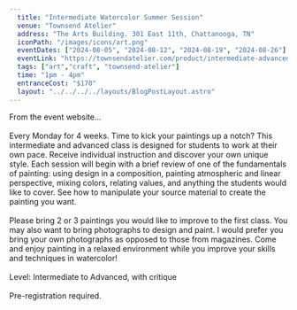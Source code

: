 ```yaml
---
  title: "Intermediate Watercolor Summer Session"
  venue: "Townsend Atelier"
  address: "The Arts Building. 301 East 11th, Chattanooga, TN"
  iconPath: "/images/icons/art.png"
  eventDates: ["2024-08-05", "2024-08-12", "2024-08-19", "2024-08-26"]
  eventLink: "https://townsendatelier.com/product/intermediate-advanced-watercolor-spring-session/"
  tags: ["art","craft", "townsend-atelier"]
  time: "1pm - 4pm"
  entranceCost: "$170"
  layout: "../../../../layouts/BlogPostLayout.astro"
---
```


From the event website...
<br><br>
Every Monday for 4 weeks. Time to kick your paintings up a notch? This intermediate and advanced class is designed for students to work at their own pace. Receive individual instruction and discover your own unique style. Each session will begin with a brief review of one of the fundamentals of painting: using design in a composition, painting atmospheric and linear perspective, mixing colors, relating values, and anything the students would like to cover. See how to manipulate your source material to create the painting you want.
<br><br>
Please bring 2 or 3 paintings you would like to improve to the first class. You may also want to bring photographs to design and paint. I would prefer you bring your own photographs as opposed to those from magazines. Come and enjoy painting in a relaxed environment while you improve your skills and techniques in watercolor!
<br><br>
Level: Intermediate to Advanced, with critique
<br><br>
Pre-registration required.